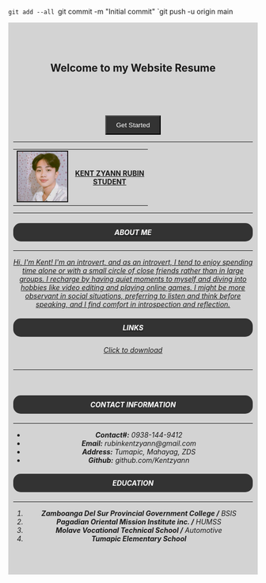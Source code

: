 `git add --all
`git commit -m "Initial commit"
`git push -u origin main
<!DOCTYPE html>
<html>
<head>
  <title>Front page</title>
</head>
<body>
   <div style="padding: 50px 10px; background-color: lightgrey">
   <h2><div style="text-align: center">Welcome to my Website Resume</h2>
   <pre><div style="text-align: center;"></pre>
     <br>
     <br>
     <br>
     <a href="main.html"><div style="text-align: center;"><button style="padding: 10px 20px; background-color: #333; color: white;">Get Started</button>
</body>
</html>

<!DOCTYPE html>
<html>
  <title>My resume</title>
</head>
<body>
  <table>
    <tr>
      <td>
        <img src="FB_IMG_1707735908725.jpg" height="100" width="100"
        border="2">
      </td>
      <td>
        <h4>KENT ZYANN RUBIN<br>STUDENT</h4>
      </td>
    </tr>
    <hr>
  </table>
    <hr>
    <h4><i><div style="padding: 10px;
    background-color: #333; color: #fff;border-radius: 15px">ABOUT ME</div></i></h4>
    <hr>
<p>
  <i>
   Hi, I'm Kent! I'm an introvert, and as an introvert, I tend to enjoy spending time alone or with a small circle of close friends rather than in large groups. I recharge by having quiet moments to myself and diving into hobbies like video editing and playing online games. I might be more observant in social situations, preferring to listen and think before speaking, and I find comfort in introspection and reflection.
  <h4><div style="padding: 10px;
    background-color: #333; color: #fff;border-radius: 15px">LINKS</div></h4> 
  <center><a href="Resume.pdf" target="_blank">Click to download</a></center>
  <br>
  <hr>
  <br>
  <h4><div style="padding: 10px;
    background-color: #333; color: #fff;border-radius: 15px">CONTACT INFORMATION</div></h4>
    <hr>
  <ul>
    <li><b>Contact#:</b> 0938-144-9412</li>
    <li><b>Email:</b> rubinkentzyann@gmail.com</li>
    <li><b>Address:</b> Tumapic, Mahayag,  ZDS</li>
    <li><b>Github:</b> github.com/Kentzyann</li>
  </ul>
    <h4><div style="padding: 10px;
    background-color: #333; color: #fff;border-radius: 15px">EDUCATION</div></h4>
    <hr>
    <ol>
      <li><b>Zamboanga Del Sur Provincial Government College /</b> BSIS</li>
      <li><b>Pagadian Oriental Mission Institute inc. /</b> HUMSS</li>
      <li><b>Molave Vocational Technical School /</b> Automotive</li>
      <li><b>Tumapic Elementary School</></li>
    </ol>
</p>
</body>
